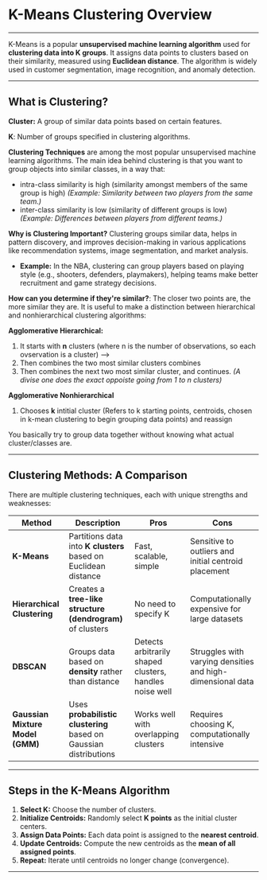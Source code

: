 # **K-Means Clustering Overview**
---
K-Means is a popular **unsupervised machine learning algorithm** used for **clustering data into K groups**. It assigns data points to clusters based on their similarity, measured using **Euclidean distance**. The algorithm is widely used in customer segmentation, image recognition, and anomaly detection.

---
## What is Clustering?
**Cluster:** A group of similar data points based on certain features.

**K**: Number of groups specified in clustering algorithms. 

**Clustering Techniques** are among the most popular unsupervised machine learning algorithms. The main idea behind clustering is that you want to group objects into similar classes, in a way that:
- intra-class similarity is high (similarity amongst members of the same group is high) *(Example: Similarity between two players from the same team.)*
- inter-class similarity is low (similarity of different groups is low) *(Example: Differences between players from different teams.)*

**Why is Clustering Important?** Clustering groups similar data, helps in pattern discovery, and improves decision-making in various applications like recommendation systems, image segmentation, and market analysis.
- **Example:** In the NBA, clustering can group players based on playing style (e.g., shooters, defenders, playmakers), helping teams make better recruitment and game strategy decisions.

**How can you determine if they're similar?**: The closer two points are, the more similar they are. It is useful to make a distinction between hierarchical and nonhierarchical clustering algorithms:

**Agglomerative Hierarchical:**
1. It starts with **n** clusters (where n is the number of observations, so each ovservation is a cluster) -->
2. Then combines the two most similar clusters combines
3. Then combines the next two most similar cluster, and continues.
*(A divise one does the exact oppoiste going from 1 to n clusters)*
   
**Agglomerative Nonhierarchical**
1. Chooses **k** intitial cluster (Refers to k starting points, centroids, chosen in k-mean clustering to begin grouping data points) and reassign 

You basically try to group data together without knowing what actual cluster/classes are.

---

## **Clustering Methods: A Comparison**
There are multiple clustering techniques, each with unique strengths and weaknesses:

| **Method**            | **Description**  | **Pros**  | **Cons** |
|----------------------|----------------|----------|----------|
| **K-Means** | Partitions data into **K clusters** based on Euclidean distance | Fast, scalable, simple | Sensitive to outliers and initial centroid placement |
| **Hierarchical Clustering** | Creates a **tree-like structure (dendrogram)** of clusters | No need to specify K | Computationally expensive for large datasets |
| **DBSCAN** | Groups data based on **density** rather than distance | Detects arbitrarily shaped clusters, handles noise well | Struggles with varying densities and high-dimensional data |
| **Gaussian Mixture Model (GMM)** | Uses **probabilistic clustering** based on Gaussian distributions | Works well with overlapping clusters | Requires choosing K, computationally intensive |

---

## **Steps in the K-Means Algorithm**
1. **Select K:** Choose the number of clusters.
2. **Initialize Centroids:** Randomly select **K points** as the initial cluster centers.
3. **Assign Data Points:** Each data point is assigned to the **nearest centroid**.
4. **Update Centroids:** Compute the new centroids as the **mean of all assigned points**.
5. **Repeat:** Iterate until centroids no longer change (convergence).

---


